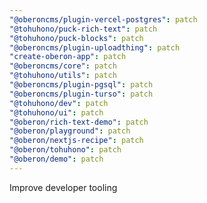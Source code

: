 ```yaml
---
"@oberoncms/plugin-vercel-postgres": patch
"@tohuhono/puck-rich-text": patch
"@tohuhono/puck-blocks": patch
"@oberoncms/plugin-uploadthing": patch
"create-oberon-app": patch
"@oberoncms/core": patch
"@tohuhono/utils": patch
"@oberoncms/plugin-pgsql": patch
"@oberoncms/plugin-turso": patch
"@tohuhono/dev": patch
"@tohuhono/ui": patch
"@oberon/rich-text-demo": patch
"@oberon/playground": patch
"@oberon/nextjs-recipe": patch
"@oberon/tohuhono": patch
"@oberon/demo": patch
---
```


Improve developer tooling
